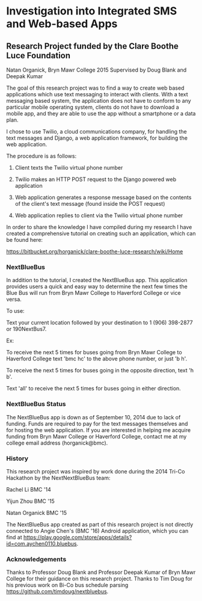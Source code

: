 # Investigation into Integrated SMS and Web-based Apps
## Research Project funded by the Clare Boothe Luce Foundation

Natan Organick, Bryn Mawr College 2015
Supervised by Doug Blank and Deepak Kumar 


The goal of this research project was to find a way to create web based applications which use text messaging to interact with clients.  With a text messaging based system, the application does not have to conform to any particular mobile operating system, clients do not have to download a mobile app, and they are able to use the app without a smartphone or a data plan.  

I chose to use Twilio, a cloud communications company, for handling the text messages and Django, a web application framework, for building the web application.  

The procedure is as follows:  

1) Client texts the Twilio virtual phone number

2) Twilio makes an HTTP POST request to the Django powered web application

3) Web application generates a response message based on the contents of the client's text message (found inside the POST request)

4) Web application replies to client via the Twilio virtual phone number



In order to share the knowledge I have compiled during my research I have created a comprehensive tutorial on creating such an application, which can be found here:

https://bitbucket.org/horganick/clare-boothe-luce-research/wiki/Home





### NextBlueBus  

In addition to the tutorial, I created the NextBlueBus app.  This application provides users a quick and easy way to determine the next few times the Blue Bus will run from Bryn Mawr College to Haverford College or vice versa.  



To use:

Text your current location followed by your destination to 1 (906) 398-2877 or 190NextBus7.  



Ex:

To receive the next 5 times for buses going from Bryn Mawr College to Haverford College text 'bmc hc' to the above phone number, or just 'b h'.  

To receive the next 5 times for buses going in the opposite direction, text 'h b'.  

Text 'all' to receive the next 5 times for buses going in either direction.





### NextBlueBus Status

The NextBlueBus app is down as of September 10, 2014 due to lack of funding. Funds are required to pay for the text messages themselves and for hosting the web application. If you are interested in helping me acquire funding from Bryn Mawr College or Haverford College, contact me at my college email address (horganick@bmc).





### History

This research project was inspired by work done during the 2014 Tri-Co Hackathon by the NextNextBlueBus team: 



Rachel Li  		BMC '14

Yijun Zhou		BMC '15 

Natan Organick	BMC '15



The NextBlueBus app created as part of this research project is not directly connected to Angie Chen's (BMC '16) Android application, which you can find at https://play.google.com/store/apps/details?id=com.aychen0110.bluebus.





### Acknowledgements

Thanks to Professor Doug Blank and Professor Deepak Kumar of Bryn Mawr College for their guidance on this research project.  Thanks to Tim Doug for his previous work on Bi-Co bus schedule parsing https://github.com/timdoug/nextbluebus.  

